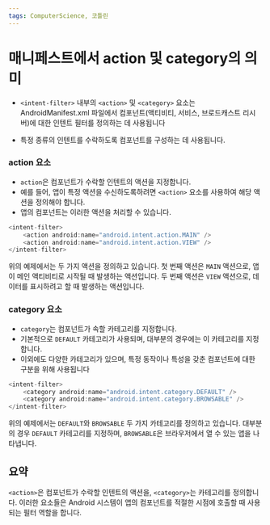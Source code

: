 ```yaml
---
tags: ComputerScience, 코틀린
---
```

# 매니페스트에서 action 및 category의 의미

- `<intent-filter>` 내부의 `<action>` 및 `<category>` 요소는 AndroidManifest.xml 파일에서 컴포넌트(액티비티, 서비스, 브로드캐스트 리시버)에 대한 인텐트 필터를 정의하는 데 사용됩니다

- 특정 종류의 인텐트를 수락하도록 컴포넌트를 구성하는 데 사용됩니다.


### action 요소

- `action`은 컴포넌트가 수락할 인텐트의 액션을 지정합니다.
- 예를 들어, 앱이 특정 액션을 수신하도록하려면 `<action>` 요소를 사용하여 해당 액션을 정의해야 합니다.
- 앱의 컴포넌트는 이러한 액션을 처리할 수 있습니다.

``` kotlin
<intent-filter>
    <action android:name="android.intent.action.MAIN" />
    <action android:name="android.intent.action.VIEW" />
</intent-filter>
```

위의 예제에서는 두 가지 액션을 정의하고 있습니다. 첫 번째 액션은 `MAIN` 액션으로, 앱이 메인 액티비티로 시작될 때 발생하는 액션입니다. 두 번째 액션은 `VIEW` 액션으로, 데이터를 표시하려고 할 때 발생하는 액션입니다.

### category 요소

- `category`는 컴포넌트가 속할 카테고리를 지정합니다.
- 기본적으로 `DEFAULT` 카테고리가 사용되며, 대부분의 경우에는 이 카테고리를 지정합니다.
- 이외에도 다양한 카테고리가 있으며, 특정 동작이나 특성을 갖춘 컴포넌트에 대한 구분을 위해 사용됩니다

``` kotlin
<intent-filter>
    <category android:name="android.intent.category.DEFAULT" />
    <category android:name="android.intent.category.BROWSABLE" />
</intent-filter>

```

위의 예제에서는 `DEFAULT`와 `BROWSABLE` 두 가지 카테고리를 정의하고 있습니다. 대부분의 경우 `DEFAULT` 카테고리를 지정하며, `BROWSABLE`은 브라우저에서 열 수 있는 앱을 나타냅니다.


## 요약

`<action>`은 컴포넌트가 수락할 인텐트의 액션을, `<category>`는 카테고리를 정의합니다. 이러한 요소들은 Android 시스템이 앱의 컴포넌트를 적절한 시점에 호출할 때 사용되는 필터 역할을 합니다.